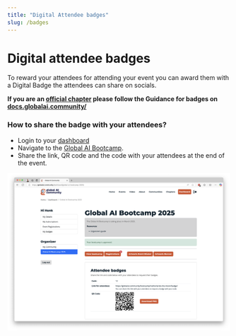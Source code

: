 ```yaml
---
title: "Digital Attendee badges"
slug: /badges
---
```


# Digital attendee badges

To reward your attendees for attending your event you can award them with a Digital Badge the attendees can share on socials.

**If you are an [official chapter](https://globalai.community/chapters/) please follow the Guidance for badges on [docs.globalai.community/](https://docs.globalai.community/)**


### How to share the badge with your attendees?

- Login to your [dashboard](https://globalai.community/dashboard/global-ai-bootcamp-2025/) 
- Navigate to the [Global AI Bootcamp](https://globalai.community/dashboard/global-ai-bootcamp-2025/).
- Share the link, QR code and the code with your attendees at the end of the event.

![Attendee badge](img/attendee-badge.png)